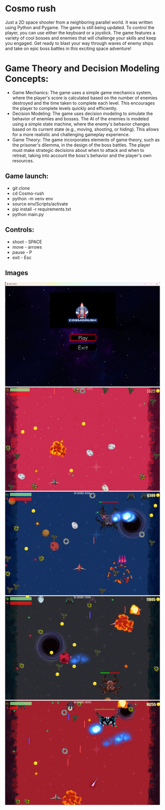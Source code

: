 # Cosmo rush
Just a 2D space shooter from a neighboring parallel world. It was written using Python and Pygame. The game is still being updated. To control the player, you can use either the keyboard or a joystick. The game features a variety of cool bosses and enemies that will challenge your skills and keep you engaged. Get ready to blast your way through waves of enemy ships and take on epic boss battles in this exciting space adventure!

# Game Theory and Decision Modeling Concepts:
  - Game Mechanics: The game uses a simple game mechanics system, where the player's score is calculated based on the number of enemies destroyed and the time taken to complete each level. This encourages the player to complete levels quickly and efficiently.
  - Decision Modeling: The game uses decision modeling to simulate the behavior of enemies and bosses. The AI of the enemies is modeled using a simple state machine, where the enemy's behavior changes based on its current state (e.g., moving, shooting, or hiding). This allows for a more realistic and challenging gameplay experience.
  - Game Theory: The game incorporates elements of game theory, such as the prisoner's dilemma, in the design of the boss battles. The player must make strategic decisions about when to attack and when to retreat, taking into account the boss's behavior and the player's own resources.

## Game launch:
 - git clone 
 - cd Cosmo-rush
 - python -m venv env
 - source env/Scripts/activate
 - pip install -r requirements.txt
 - python main.py

 ## Controls:
 - shoot - SPACE
 - move - arrows
 - pause - P
 - exit - Esc

## Images
![alt text](images/l.png "Cosmic Heat")
![alt text](images/g0.png "Gameplay")
![alt text](images/g1.png "Gameplay")
![alt text](images/g2.png "Gameplay")
![alt text](images/g3.png "Gameplay")

